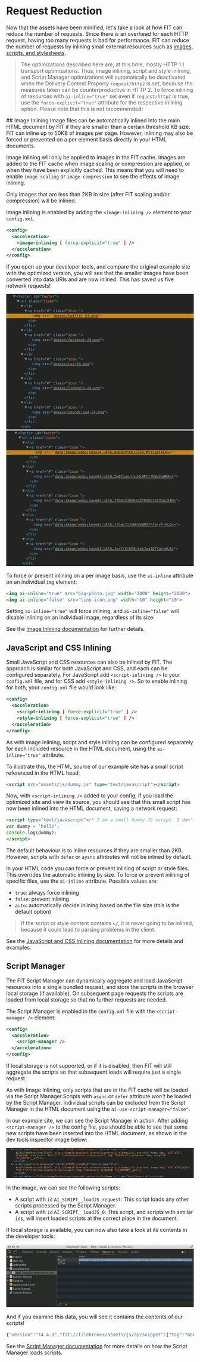 # Request Reduction

Now that the assets have been minified, let's take a look at how FIT can reduce the number of requests. Since there is an overhead for each HTTP request, having too many requests is bad for performance. FIT can reduce the number of requests by inlining small external resources such as [images](https://developer.sevenval.com/docs/current/web-accelerator/Image_Inlining.html), [scripts, and stylesheets](https://developer.sevenval.com/docs/current/web-accelerator/JsCssInlining.html).

> The optimizations described here are, at this time, mostly HTTP 1.1 transport optimizations. Thus, image inlining, script and style inlining, and Script Manager optimizations will automatically be deactivated when the Delivery Context Property `request/http2` is set, because the measures taken can be counterproductive in HTTP 2. To force inlining of resources with `ai-inline="true"` set even if `request/http2` is true, use the `force-explicit="true"` attribute for the respective inlining option. Please note that this is not recommended!

## Image Inlining
Image files can be automatically inlined into the main HTML document by FIT if they are smaller than a certain threshold KB size. FIT can inline up to 50KB of images per page. However, inlining may also be forced or prevented on a per element basis directly in your HTML documents.

Image inlining will only be applied to images in the FIT cache. Images are added to the FIT cache when image scaling or compression are applied, or when they have been explicitly cached. This means that you will need to enable `image scaling` or `image-compression` to see the effects of image inlining.

Only images that are less than 2KB in size (after FIT scaling and/or compression) will be inlined.

Image inlining is enabled by adding the `<image-inlining />` element to your `config.xml`.

```xml
<config>
  <acceleration>
    <image-inlining [ force-explicit="true" ] />
  </acceleration>
</config>
```

If you open up your developer tools, and compare the original example site with the optimized version, you will see that the smaller images have been converted into data URIs and are now inlined. This has saved us five network requests!

![FIT image inlining - before](https://raw.githubusercontent.com/ruborg/sevenval-tutorials/master/web-accelerator/images/image-inlining-before.png "FIT image inlining - before") ![FIT image inlining - after](https://raw.githubusercontent.com/ruborg/sevenval-tutorials/master/web-accelerator/images/image-inlining-after.png "FIT image inlining - after")


To force or prevent inlining on a per image basis, use the `ai-inline` attribute on an individual `img` element:

```html
<img ai-inline="true" src="big-photo.jpg" width="2000" height="2000">
<img ai-inline="false" src="tiny-icon.png" width="10" height="10">
```

Setting `ai-inline="true"` will force inlining, and `ai-inline="false"` will disable inlining on an individual image, regardless of its size.

See the [Image Inlining documentation](https://developer.sevenval.com/docs/current/web-accelerator/Image_Inlining.html) for further details.


## JavaScript and CSS Inlining

Small JavaScript and CSS resources can also be inlined by FIT. The approach is similar for both JavaScript and CSS, and each can be configured separately. For JavaScript add `<script-inlining />` to your `config.xml` file, and for CSS add `<style-inlining />`. So to enable inlining for both, your `config.xml` file would look like:

```xml
<config>
  <acceleration>
    <script-inlining [ force-explicit="true" ] />
    <style-inlining [ force-explicit="true" ] />
  </acceleration>
</config>
```

As with image inlining, script and style inlining can be configured separately for each included resource in the HTML document, using the `ai-inline="true"` attribute.

To illustrate this, the HTML source of our example site has a small script referenced in the HTML head:

```html
<script src="assets/js/dummy.js" type="text/javascript"></script>
```

Now, with `<script-inlining />` added to your config, if you load the optimized site and view its source, you should see that this small script has now been inlined into the HTML document, saving a network request:

```html
<script type="text/javascript">/* I am a small dummy JS script. I don't do very much */
var dummy = 'hello';
console.log(dummy);
</script>
```

The default behaviour is to inline resources if they are smaller than 2KB. However, scripts with `defer` or `aysnc` attributes will not be inlined by default.

In your HTML code you can force or prevent inlining of script or style files. This overrides the automatic inlining by size. To force or prevent inlining of specific files, use the `ai-inline` attribute. Possible values are: 

* `true`: always force inlining
* `false`: prevent inlining
* `auto`: automatically decide inlining based on the file size (this is the default option)

> If the script or style content contains `</`, it is never going to be inlined, because it could lead to parsing problems in the client. 

See the [JavaScript and CSS Inlining documentation](https://developer.sevenval.com/docs/current/web-accelerator/JsCssInlining.html) for more details and examples.

## Script Manager
The FIT Script Manager can dynamically aggregate and load JavaScript resources into a single bundled request, and store the scripts in the browser local storage (if available). On subsequent page requests the scripts are loaded from local storage so that no further requests are needed. 

The Script Manager is enabled in the `config.xml` file with the `<script-manager />` element:

```xml
<config>
  <acceleration>
    <script-manager />
  </acceleration>
</config>
```

If local storage is not supported, or if it is disabled, then FIT will still aggregate the scripts so that subsequent loads will require just a single request. 

As with Image Inlining, only scripts that are in the FIT cache will be loaded via the Script Manager.Scripts with `async` or `defer` attribute *won't* be loaded by the Script Manager. Individual scripts can be excluded from the Script Manager in the HTML document using the `ai-use-script-manager="false"`.

In our example site, we can see the Script Manager in action. After adding `<script-manager />` to the config file, you should be able to see that some new scripts have been inserted into the HTML document, as shown in the dev tools inspector image below:

![FIT Script Manager using local storage to load scripts](https://raw.githubusercontent.com/ruborg/sevenval-tutorials/master/web-accelerator/images/script-manager-dev-tools.png "FIT Script Manager using local storage to load scripts")

In the image, we can see the following scripts:

* A script with `id` `AI_SCRIPT__loadJS_request`: This script loads any other scripts processed by the Script Manager.
* A script with `id` `AI_SCRIPT__loadJS_0`: This script, and scripts with similar `id`s, will insert loaded scripts at the correct place in the document.

If local storage is available, you can now also take a look at its contents in the developer tools:

![Script Manager local storage data](https://raw.githubusercontent.com/ruborg/sevenval-tutorials/master/web-accelerator/images/script-manager-localstorage.png "FIT Script Manager local storage data")

And if you examine this data, you will see it contains the contents of our scripts!

```javascript
{"version":"14.4.0","fit://filebroker/assets/js/ap/snippet":{"tag":"6b638cac","content":"window.ai=window.ai||{};ai.getViewportDim=function(){var e=window,t=document,n=-1,i=-1;if(\"BackCompat\"!==document.compatMode&&void 0!==t.documentElement&&void 0!==t.documentElement.clientWidth&&0!==t.documentElement.clientWidth){n=t.documentElement.clientWidth;i=t.documentElement.clientHeight}else if(void 0!==window.innerWidth){n=e.innerWidth;i=e.innerHeight}else{n=t.getElementsByTagName(\"body\")[0].clientWidth;i=t.getElementsByTagName(\"body\")[0].clientHeight}return{width:n,height:i}};function AI_ap_allowMirror(){return!1}\nfunction AI_ap_useValuesDetectedForLandscape(){return!0}"},"http://example.developer.sevenval.com/assets/js/dummy.js":{"content":"var dummy='hello';console.log(dummy);","expires":1466516751000,"tag":"e2971a19","oldTags":{}}}
```

See the [Script Manager documentation](https://developer.sevenval.com/docs/current/web-accelerator/ScriptManager.html) for more details on how the Script Manager loads scripts.


